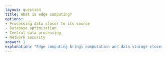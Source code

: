 ```yaml
---
layout: question
title: What is edge computing?
options:
- Processing data closer to its source
- Database optimization
- Central data processing
- Network security
answer: 1
explanation: "Edge computing brings computation and data storage closer to the location where it is needed to improve response times and save bandwidth."
---
```



